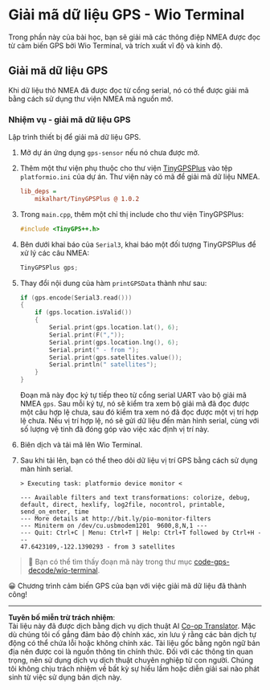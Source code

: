 <!--
CO_OP_TRANSLATOR_METADATA:
{
  "original_hash": "fbbcf96a9b63ccd661db98bbf854bb06",
  "translation_date": "2025-08-27T23:47:28+00:00",
  "source_file": "3-transport/lessons/1-location-tracking/wio-terminal-gps-decode.md",
  "language_code": "vi"
}
-->
# Giải mã dữ liệu GPS - Wio Terminal

Trong phần này của bài học, bạn sẽ giải mã các thông điệp NMEA được đọc từ cảm biến GPS bởi Wio Terminal, và trích xuất vĩ độ và kinh độ.

## Giải mã dữ liệu GPS

Khi dữ liệu thô NMEA đã được đọc từ cổng serial, nó có thể được giải mã bằng cách sử dụng thư viện NMEA mã nguồn mở.

### Nhiệm vụ - giải mã dữ liệu GPS

Lập trình thiết bị để giải mã dữ liệu GPS.

1. Mở dự án ứng dụng `gps-sensor` nếu nó chưa được mở.

1. Thêm một thư viện phụ thuộc cho thư viện [TinyGPSPlus](https://github.com/mikalhart/TinyGPSPlus) vào tệp `platformio.ini` của dự án. Thư viện này có mã để giải mã dữ liệu NMEA.

    ```ini
    lib_deps =
        mikalhart/TinyGPSPlus @ 1.0.2
    ```

1. Trong `main.cpp`, thêm một chỉ thị include cho thư viện TinyGPSPlus:

    ```cpp
    #include <TinyGPS++.h>
    ```

1. Bên dưới khai báo của `Serial3`, khai báo một đối tượng TinyGPSPlus để xử lý các câu NMEA:

    ```cpp
    TinyGPSPlus gps;
    ```

1. Thay đổi nội dung của hàm `printGPSData` thành như sau:

    ```cpp
    if (gps.encode(Serial3.read()))
    {
        if (gps.location.isValid())
        {
            Serial.print(gps.location.lat(), 6);
            Serial.print(F(","));
            Serial.print(gps.location.lng(), 6);
            Serial.print(" - from ");
            Serial.print(gps.satellites.value());
            Serial.println(" satellites");
        }
    }
    ```

    Đoạn mã này đọc ký tự tiếp theo từ cổng serial UART vào bộ giải mã NMEA `gps`. Sau mỗi ký tự, nó sẽ kiểm tra xem bộ giải mã đã đọc được một câu hợp lệ chưa, sau đó kiểm tra xem nó đã đọc được một vị trí hợp lệ chưa. Nếu vị trí hợp lệ, nó sẽ gửi dữ liệu đến màn hình serial, cùng với số lượng vệ tinh đã đóng góp vào việc xác định vị trí này.

1. Biên dịch và tải mã lên Wio Terminal.

1. Sau khi tải lên, bạn có thể theo dõi dữ liệu vị trí GPS bằng cách sử dụng màn hình serial.

    ```output
    > Executing task: platformio device monitor <
    
    --- Available filters and text transformations: colorize, debug, default, direct, hexlify, log2file, nocontrol, printable, send_on_enter, time
    --- More details at http://bit.ly/pio-monitor-filters
    --- Miniterm on /dev/cu.usbmodem1201  9600,8,N,1 ---
    --- Quit: Ctrl+C | Menu: Ctrl+T | Help: Ctrl+T followed by Ctrl+H ---
    47.6423109,-122.1390293 - from 3 satellites
    ```

> 💁 Bạn có thể tìm thấy đoạn mã này trong thư mục [code-gps-decode/wio-terminal](../../../../../3-transport/lessons/1-location-tracking/code-gps-decode/wio-terminal).

😀 Chương trình cảm biến GPS của bạn với việc giải mã dữ liệu đã thành công!

---

**Tuyên bố miễn trừ trách nhiệm**:  
Tài liệu này đã được dịch bằng dịch vụ dịch thuật AI [Co-op Translator](https://github.com/Azure/co-op-translator). Mặc dù chúng tôi cố gắng đảm bảo độ chính xác, xin lưu ý rằng các bản dịch tự động có thể chứa lỗi hoặc không chính xác. Tài liệu gốc bằng ngôn ngữ bản địa nên được coi là nguồn thông tin chính thức. Đối với các thông tin quan trọng, nên sử dụng dịch vụ dịch thuật chuyên nghiệp từ con người. Chúng tôi không chịu trách nhiệm về bất kỳ sự hiểu lầm hoặc diễn giải sai nào phát sinh từ việc sử dụng bản dịch này.